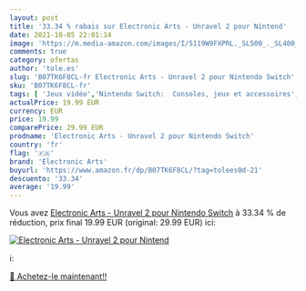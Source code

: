 ```yaml
---
layout: post
title: '33.34 % rabais sur Electronic Arts - Unravel 2 pour Nintend'
date: 2021-10-05 22:01:14
image: 'https://m.media-amazon.com/images/I/5119W9FXPRL._SL500_._SL400_.jpg'
comments: true
category: ofertas
author: 'tole.es'
slug: 'B07TK6F8CL-fr Electronic Arts - Unravel 2 pour Nintendo Switch'
sku: 'B07TK6F8CL-fr'
tags: [ 'Jeux vidéo','Nintendo Switch:  Consoles, jeux et accessoires','electronic arts', ]
actualPrice: 19.99 EUR
currency: EUR
price: 19.99
comparePrice: 29.99 EUR
prodname: 'Electronic Arts - Unravel 2 pour Nintendo Switch'
country: 'fr'
flag: '🇫🇷'
brand: 'Electronic Arts'
buyurl: 'https://www.amazon.fr/dp/B07TK6F8CL/?tag=tolees0d-21'
descuento: '33.34'
average: '19.99'
---
```


Vous avez [Electronic Arts - Unravel 2 pour Nintendo Switch](https://www.amazon.fr/dp/B07TK6F8CL/?tag=tolees0d-21)  à  33.34 % de réduction, prix final  19.99 EUR (original: 29.99 EUR) ici:

[![Electronic Arts - Unravel 2 pour Nintend](https://m.media-amazon.com/images/I/5119W9FXPRL._SL500_._SL400_.jpg)](https://www.amazon.fr/dp/B07TK6F8CL/?tag=tolees0d-21)

ℹ️:


[🛒 Achetez-le maintenant!!](https://www.amazon.fr/dp/B07TK6F8CL/?tag=tolees0d-21)
